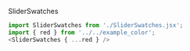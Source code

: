 SliderSwatches
```js
import SliderSwatches from './SliderSwatches.jsx';
import { red } from '../../example_color';
<SliderSwatches { ...red } />
```